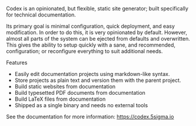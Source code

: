Codex is an opinionated, but flexible, static site generator; built specifically for technical documentation.

Its primary goal is minimal configuration, quick deployment, and easy modification. In order to do this, it is very opinionated by default. However, almost all parts of the system can be ejected from defaults and overwritten. This gives the ability to setup quickly with a sane, and recommended, configuration; or reconfigure everything to suit additional needs.

Features
- Easily edit documentation projects using markdown-like syntax.
- Store projects as plain text and version them with the parent project.
- Build static websites from documentation
- Build typesetted PDF documents from documentation
- Build LaTeX files from documentation
- Shipped as a single binary and needs no external tools


See the documentation for more information: https://codex.5sigma.io

